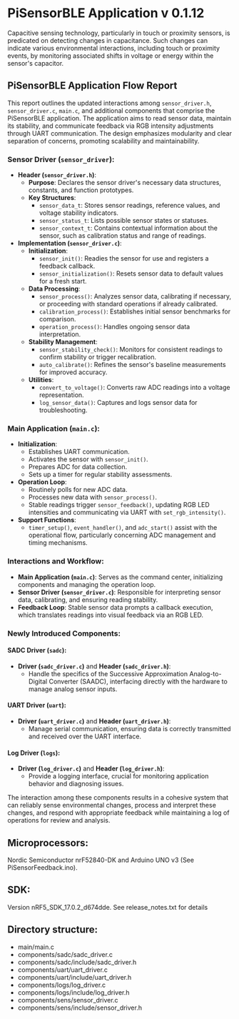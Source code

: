 # PiSensorBLE Application v 0.1.12
Capacitive sensing technology, particularly in touch or proximity sensors, is predicated on detecting changes in capacitance. Such changes can indicate various environmental interactions, including touch or proximity events, by monitoring associated shifts in voltage or energy within the sensor's capacitor.

## PiSensorBLE Application Flow Report
This report outlines the updated interactions among `sensor_driver.h`, `sensor_driver.c`, `main.c`, and additional components that comprise the PiSensorBLE application. The application aims to read sensor data, maintain its stability, and communicate feedback via RGB intensity adjustments through UART communication. The design emphasizes modularity and clear separation of concerns, promoting scalability and maintainability.

### Sensor Driver (`sensor_driver`):
- **Header (`sensor_driver.h`)**:
  - **Purpose**: Declares the sensor driver's necessary data structures, constants, and function prototypes.
  - **Key Structures**:
    - `sensor_data_t`: Stores sensor readings, reference values, and voltage stability indicators.
    - `sensor_status_t`: Lists possible sensor states or statuses.
    - `sensor_context_t`: Contains contextual information about the sensor, such as calibration status and range of readings.
- **Implementation (`sensor_driver.c`)**:
  - **Initialization**:
    - `sensor_init()`: Readies the sensor for use and registers a feedback callback.
    - `sensor_initialization()`: Resets sensor data to default values for a fresh start.
  - **Data Processing**:
    - `sensor_process()`: Analyzes sensor data, calibrating if necessary, or proceeding with standard operations if already calibrated.
    - `calibration_process()`: Establishes initial sensor benchmarks for comparison.
    - `operation_process()`: Handles ongoing sensor data interpretation.
  - **Stability Management**:
    - `sensor_stability_check()`: Monitors for consistent readings to confirm stability or trigger recalibration.
    - `auto_calibrate()`: Refines the sensor's baseline measurements for improved accuracy.
  - **Utilities**:
    - `convert_to_voltage()`: Converts raw ADC readings into a voltage representation.
    - `log_sensor_data()`: Captures and logs sensor data for troubleshooting.

### Main Application (`main.c`):
- **Initialization**:
  - Establishes UART communication.
  - Activates the sensor with `sensor_init()`.
  - Prepares ADC for data collection.
  - Sets up a timer for regular stability assessments.
- **Operation Loop**:
  - Routinely polls for new ADC data.
  - Processes new data with `sensor_process()`.
  - Stable readings trigger `sensor_feedback()`, updating RGB LED intensities and communicating via UART with `set_rgb_intensity()`.
- **Support Functions**:
  - `timer_setup()`, `event_handler()`, and `adc_start()` assist with the operational flow, particularly concerning ADC management and timing mechanisms.

### Interactions and Workflow:
- **Main Application (`main.c`)**: Serves as the command center, initializing components and managing the operation loop.
- **Sensor Driver (`sensor_driver.c`)**: Responsible for interpreting sensor data, calibrating, and ensuring reading stability.
- **Feedback Loop**: Stable sensor data prompts a callback execution, which translates readings into visual feedback via an RGB LED.

### Newly Introduced Components:

#### SADC Driver (`sadc`):
- **Driver (`sadc_driver.c`)** and **Header (`sadc_driver.h`)**:
  - Handle the specifics of the Successive Approximation Analog-to-Digital Converter (SAADC), interfacing directly with the hardware to manage analog sensor inputs.

#### UART Driver (`uart`):
- **Driver (`uart_driver.c`)** and **Header (`uart_driver.h`)**:
  - Manage serial communication, ensuring data is correctly transmitted and received over the UART interface.

#### Log Driver (`logs`):
- **Driver (`log_driver.c`)** and **Header (`log_driver.h`)**:
  - Provide a logging interface, crucial for monitoring application behavior and diagnosing issues.

The interaction among these components results in a cohesive system that can reliably sense environmental changes, process and interpret these changes, and respond with appropriate feedback while maintaining a log of operations for review and analysis.

## Microprocessors:
Nordic Semiconductor nrF52840-DK and Arduino UNO v3 (See PiSensorFeedback.ino).

## SDK:
Version nRF5_SDK_17.0.2_d674dde.
See release_notes.txt for details

## Directory structure:
- main/main.c
- components/sadc/sadc_driver.c
- components/sadc/include/sadc_driver.h
- components/uart/uart_driver.c
- components/uart/include/uart_driver.h
- components/logs/log_driver.c
- components/logs/include/log_driver.h
- components/sens/sensor_driver.c
- components/sens/include/sensor_driver.h
